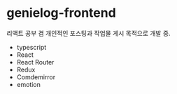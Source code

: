 # genielog-frontend
리액트 공부 겸 개인적인 포스팅과 작업물 게시 목적으로 개발 중.
 
 - typescript
 - React
 - React Router
 - Redux
 - Comdemirror
 - emotion